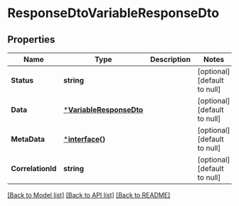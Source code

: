 # ResponseDtoVariableResponseDto

## Properties
Name | Type | Description | Notes
------------ | ------------- | ------------- | -------------
**Status** | **string** |  | [optional] [default to null]
**Data** | [***VariableResponseDto**](VariableResponseDTO.md) |  | [optional] [default to null]
**MetaData** | [***interface{}**](interface{}.md) |  | [optional] [default to null]
**CorrelationId** | **string** |  | [optional] [default to null]

[[Back to Model list]](../README.md#documentation-for-models) [[Back to API list]](../README.md#documentation-for-api-endpoints) [[Back to README]](../README.md)

